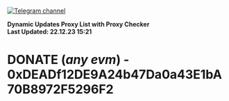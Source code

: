 [![Telegram channel](https://img.shields.io/endpoint?url=https://runkit.io/damiankrawczyk/telegram-badge/branches/master?url=https://t.me/n4z4v0d)](https://t.me/n4z4v0d) 

**Dynamic Updates Proxy List with Proxy Checker**  
**Last Updated: 22.12.23 15:21**

# DONATE (_any evm_) - 0xDEADf12DE9A24b47Da0a43E1bA70B8972F5296F2
